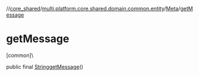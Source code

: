 //[core_shared](../../../index.md)/[multi.platform.core.shared.domain.common.entity](../index.md)/[Meta](index.md)/[getMessage](get-message.md)

# getMessage

[common]\

public final [String](https://docs.oracle.com/javase/8/docs/api/java/lang/String.html)[getMessage](get-message.md)()
